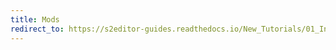 ```yaml
---
title: Mods
redirect_to: https://s2editor-guides.readthedocs.io/New_Tutorials/01_Introduction/006_Mods
---
```


